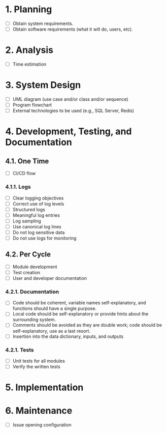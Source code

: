 # 1. Planning
- [ ] Obtain system requirements.
- [ ] Obtain software requirements (what it will do, users, etc).

# 2. Analysis
- [ ] Time estimation

# 3. System Design
- [ ] UML diagram (use case and/or class and/or sequence)
- [ ] Program flowchart
- [ ] External technologies to be used (e.g., SQL Server, Redis)

# 4. Development, Testing, and Documentation
## 4.1. One Time
- [ ] CI/CD flow

### 4.1.1. Logs
- [ ] Clear logging objectives
- [ ] Correct use of log levels
- [ ] Structured logs
- [ ] Meaningful log entries
- [ ] Log sampling
- [ ] Use canonical log lines
- [ ] Do not log sensitive data
- [ ] Do not use logs for monitoring

## 4.2. Per Cycle
- [ ] Module development
- [ ] Test creation
- [ ] User and developer documentation

### 4.2.1. Documentation
- [ ] Code should be coherent, variable names self-explanatory, and functions should have a single purpose.
- [ ] Local code should be self-explanatory or provide hints about the surrounding system.
- [ ] Comments should be avoided as they are double work; code should be self-explanatory, use as a last resort.
- [ ] Insertion into the data dictionary, inputs, and outputs

### 4.2.1. Tests
- [ ] Unit tests for all modules
- [ ] Verify the written tests

# 5. Implementation

# 6. Maintenance
- [ ] Issue opening configuration
